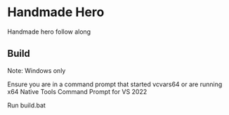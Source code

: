 # Handmade Hero
Handmade hero follow along

## Build
Note: Windows only

Ensure you are in a command prompt that started vcvars64 or are running x64 Native Tools Command Prompt for VS 2022

Run build.bat

